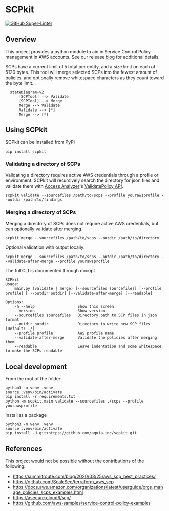 # SCPkit
[![GitHub Super-Linter](https://github.com/aquia-inc/scpkit/workflows/Lint%20Code%20Base/badge.svg)](https://github.com/aquia-inc/scpkit/actions/workflows/linter.yaml)

## Overview

This project provides a python module to aid in Service Control Policy management in AWS accounts. See our release [blog](https://blog.aquia.us/blog/) for additional details.

SCPs have a current limit of 5 total per entity, and a size limit on each of 5120 bytes. This tool will merge selected SCPs into the fewest amount of policies, and optionally remove whitespace characters as they count toward the byte limit.


```mermaid
  stateDiagram-v2
      [SCPTool] --> Validate
      [SCPTool] --> Merge
      Merge --> Validate
      Validate --> [*]
      Merge --> [*]
```
## Using SCPkit
SCPkit can be installed from PyPI
```
pip install scpkit
```

### Validating a directory of SCPs
Validating a directory requires active AWS credentials through a profile or environment. SCPkit will recursively search the directory for json files and validate them with [Access Analyzer](https://docs.aws.amazon.com/IAM/latest/UserGuide/access-analyzer-policy-validation.html)'s [ValidatePolicy API](https://docs.aws.amazon.com/access-analyzer/latest/APIReference/API_ValidatePolicy.html).
```
scpkit validate --sourcefiles /path/to/scps --profile yourawsprofile --outdir /path/to/findings
```

### Merging a directory of SCPs
Merging a directory of SCPs does not require active AWS credentials, but can optionally validate after merging.
```
scpkit merge --sourcefiles /path/to/scps --outdir /path/to/directory
```
Optional validation with output locally:
```
scpkit merge --sourcefiles /path/to/scps --outdir /path/to/directory --validate-after-merge --profile yourawsprofile
```

The full CLI is documented through docopt
```
SCPkit
Usage:
    main.py (validate | merge) [--sourcefiles sourcefiles] [--profile profile] [ --outdir outdir] [--validate-after-merge] [--readable]

Options:
    -h --help                   Show this screen.
    --version                   Show version.
    --sourcefiles sourcefiles   Directory path to SCP files in json format
    --outdir outdir             Directory to write new SCP files [Default: ./]
    --profile profile           AWS profile name
    --validate-after-merge      Validate the policies after merging them
    --readable                  Leave indentation and some whitespace to make the SCPs readable
```


## Local development
From the root of the folder:
```
python3 -m venv .venv
source .venv/bin/activate
pip install -r requirements.txt
python -m scpkit.main validate --sourcefiles ./scps --profile yourawsprofile
```
Install as a package
```
python3 -m venv .venv
source .venv/bin/activate
pip install -U git+https://github.com/aquia-inc/scpkit.git
```

## References
This project would not be possible without the contributions of the following:
* https://summitroute.com/blog/2020/03/25/aws_scp_best_practices/
* https://github.com/ScaleSec/terraform_aws_scp
* https://docs.aws.amazon.com/organizations/latest/userguide/orgs_manage_policies_scps_examples.html
* https://asecure.cloud/l/scp/
* https://github.com/aws-samples/service-control-policy-examples

